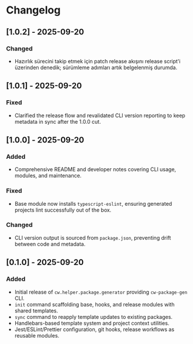 # Changelog

## [1.0.2] - 2025-09-20
### Changed
- Hazırlık sürecini takip etmek için patch release akışını release script'i üzerinden denedik; sürümleme adımları artık belgelenmiş durumda.

## [1.0.1] - 2025-09-20
### Fixed
- Clarified the release flow and revalidated CLI version reporting to keep metadata in sync after the 1.0.0 cut.

## [1.0.0] - 2025-09-20
### Added
- Comprehensive README and developer notes covering CLI usage, modules, and maintenance.

### Fixed
- Base module now installs `typescript-eslint`, ensuring generated projects lint successfully out of the box.

### Changed
- CLI version output is sourced from `package.json`, preventing drift between code and metadata.

## [0.1.0] - 2025-09-20
### Added
- Initial release of `cw.helper.package.generator` providing `cw-package-gen` CLI.
- `init` command scaffolding base, hooks, and release modules with shared templates.
- `sync` command to reapply template updates to existing packages.
- Handlebars-based template system and project context utilities.
- Jest/ESLint/Prettier configuration, git hooks, release workflows as reusable modules.
